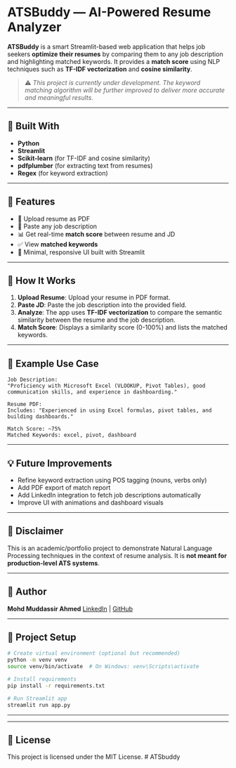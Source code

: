 # ATSBuddy — AI-Powered Resume Analyzer

**ATSBuddy** is a smart Streamlit-based web application that helps job seekers **optimize their resumes** by comparing them to any job description and highlighting matched keywords. It provides a **match score** using NLP techniques such as **TF-IDF vectorization** and **cosine similarity**.

> ⚠️ *This project is currently under development. The keyword matching algorithm will be further improved to deliver more accurate and meaningful results.*

---

## 💪 Built With

* **Python**
* **Streamlit**
* **Scikit-learn** (for TF-IDF and cosine similarity)
* **pdfplumber** (for extracting text from resumes)
* **Regex** (for keyword extraction)

---

## 🚀 Features

* 📅 Upload resume as PDF
* 📕 Paste any job description
* 📊 Get real-time **match score** between resume and JD
* ✅ View **matched keywords**
* 🚀 Minimal, responsive UI built with Streamlit

---

## 🔬 How It Works

1. **Upload Resume**: Upload your resume in PDF format.
2. **Paste JD**: Paste the job description into the provided field.
3. **Analyze**: The app uses **TF-IDF vectorization** to compare the semantic similarity between the resume and the job description.
4. **Match Score**: Displays a similarity score (0-100%) and lists the matched keywords.

---

## 📙 Example Use Case

```
Job Description:
"Proficiency with Microsoft Excel (VLOOKUP, Pivot Tables), good communication skills, and experience in dashboarding."

Resume PDF:
Includes: "Experienced in using Excel formulas, pivot tables, and building dashboards."

Match Score: ~75%
Matched Keywords: excel, pivot, dashboard
```

---

## 💡 Future Improvements

* Refine keyword extraction using POS tagging (nouns, verbs only)
* Add PDF export of match report
* Add LinkedIn integration to fetch job descriptions automatically
* Improve UI with animations and dashboard visuals

---

## 🚫 Disclaimer

This is an academic/portfolio project to demonstrate Natural Language Processing techniques in the context of resume analysis. It is **not meant for production-level ATS systems**.

---

## 💼 Author

**Mohd Muddassir Ahmed**
[LinkedIn](https://www.linkedin.com/in/muddassir-ahmed-715393260?utm_source=share&utm_campaign=share_via&utm_content=profile&utm_medium=android_app) | [GitHub](https://github.com/Muddassir-04)

---

## 📁 Project Setup

```bash
# Create virtual environment (optional but recommended)
python -m venv venv
source venv/bin/activate  # On Windows: venv\Scripts\activate

# Install requirements
pip install -r requirements.txt

# Run Streamlit app
streamlit run app.py
```

---


---

## 🚩 License

This project is licensed under the MIT License.
#   A T S b u d d y  
 